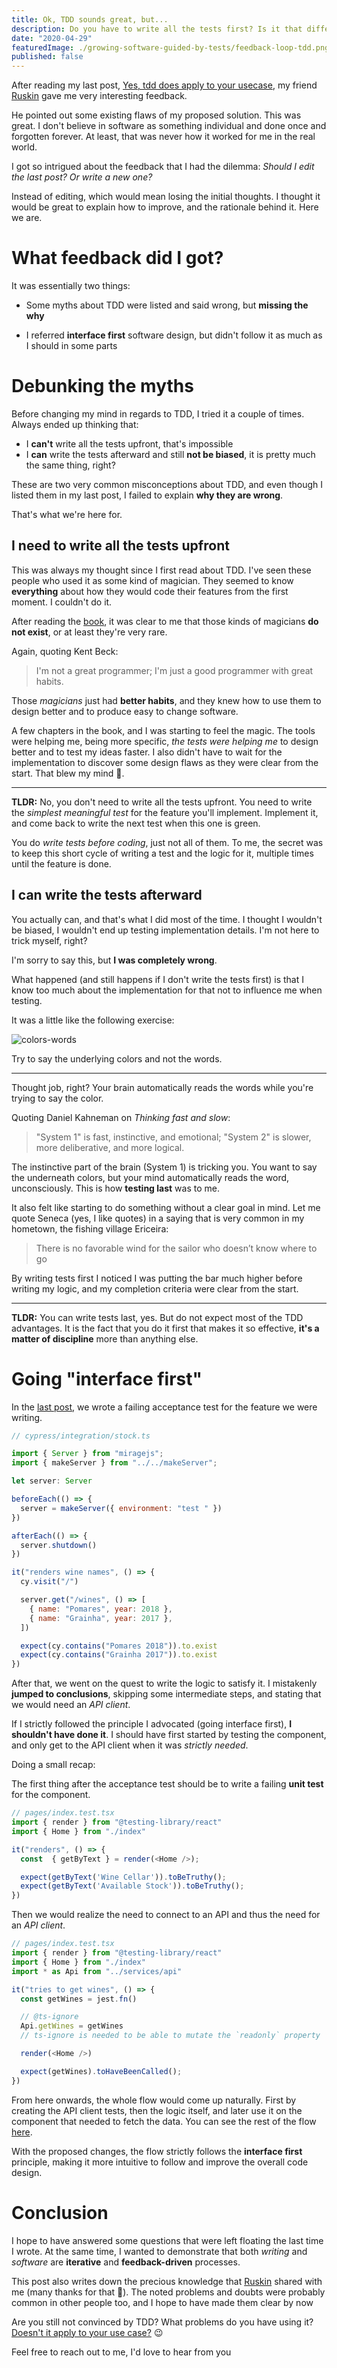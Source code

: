 ```yaml
---
title: Ok, TDD sounds great, but...
description: Do you have to write all the tests first? Is it that different if you write them afterward?
date: "2020-04-29"
featuredImage: ./growing-software-guided-by-tests/feedback-loop-tdd.png
published: false
---
```


After reading my last post, [Yes, tdd does apply to your usecase](https://alexandrempsantos.com/yes-tdd-does-apply-to-your-usecase/), my friend [Ruskin](https://twitter.com/jonnyparris) gave me very interesting feedback.

He pointed out some existing flaws of my proposed solution. This was great. I don't believe in software as something individual and done once and forgotten forever. At least, that was never how it worked for me in the real world.

I got so intrigued about the feedback that I had the dilemma: _Should I edit the last post? Or write a new one?_

Instead of editing, which would mean losing the initial thoughts. I thought it would be great to explain how to improve, and the rationale behind it. Here we are.

# What feedback did I got?

It was essentially two things:

- Some myths about TDD were listed and said wrong, but **missing the why**

- I referred **interface first** software design, but didn't follow it as much as I should in some parts

# Debunking the myths

Before changing my mind in regards to TDD, I tried it a couple of times. Always ended up thinking that:

- I **can't** write all the tests upfront, that's impossible
- I **can** write the tests afterward and still **not be biased**, it is pretty much the same thing, right?

These are two very common misconceptions about TDD, and even though I listed them in my last post, I failed to explain **why they are wrong**.

That's what we're here for.

## I need to write all the tests upfront

This was always my thought since I first read about TDD. I've seen these people who used it as some kind of magician. They seemed to know **everything** about how they would code their features from the first moment. I couldn't do it.

After reading the [book](http://www.growing-object-oriented-software.com/), it was clear to me that those kinds of magicians **do not exist**, or at least they're very rare.

Again, quoting Kent Beck:

> I'm not a great programmer; I'm just a good programmer with great habits.

Those _magicians_ just had **better habits**, and they knew how to use them to design better and to produce easy to change software.

A few chapters in the book, and I was starting to feel the magic. The tools were helping me, being more specific, _the tests were helping me_ to design better and to test my ideas faster. I also didn't have to wait for the implementation to discover some design flaws as they were clear from the start. That blew my mind 🤯.

___

**TLDR:** No, you don't need to write all the tests upfront. You need to write the _simplest meaningful test_ for the feature you'll implement. Implement it, and come back to write the next test when this one is green.

You do _write tests before coding_, just not all of them. To me, the secret was to keep this short cycle of writing a test and the logic for it, multiple times until the feature is done.

## I can write the tests afterward

You actually can, and that's what I did most of the time. I thought I wouldn't be biased, I wouldn't end up testing implementation details. I'm not here to trick myself, right?

I'm sorry to say this, but **I was completely wrong**.

What happened (and still happens if I don't write the tests first) is that I know too much about the implementation for that not to influence me when testing.

It was a little like the following exercise:

![colors-words](./common-tdd-myths/colors-words.jpg)

Try to say the underlying colors and not the words.
___

Thought job, right? Your brain automatically reads the words while you're trying to say the color.

Quoting Daniel Kahneman on _Thinking fast and slow_:

> "System 1" is fast, instinctive, and emotional; "System 2" is slower, more deliberative, and more logical.

The instinctive part of the brain (System 1) is tricking you. You want to say the underneath colors, but your mind automatically reads the word, unconsciously. This is how **testing last** was to me.

It also felt like starting to do something without a clear goal in mind. Let me quote Seneca (yes, I like quotes) in a saying that is very common in my hometown, the fishing village Ericeira:

> There is no favorable wind for the sailor who doesn’t know where to go

By writing tests first I noticed I was putting the bar much higher before writing my logic, and my completion criteria were clear from the start.

___

**TLDR:** You can write tests last, yes. But do not expect most of the TDD advantages. It is the fact that you do it first that makes it so effective, **it's a matter of discipline** more than anything else.

# Going "interface first"

In the [last post](https://alexandrempsantos.com/yes-tdd-does-apply-to-your-usecase/#2-a-failing-acceptance-test), we wrote a failing acceptance test for the feature we were writing.

```js
// cypress/integration/stock.ts

import { Server } from "miragejs";
import { makeServer } from "../../makeServer";

let server: Server

beforeEach(() => {
  server = makeServer({ environment: "test " })
})

afterEach(() => {
  server.shutdown()
})

it("renders wine names", () => {
  cy.visit("/")

  server.get("/wines", () => [
    { name: "Pomares", year: 2018 },
    { name: "Grainha", year: 2017 },
  ])

  expect(cy.contains("Pomares 2018")).to.exist
  expect(cy.contains("Grainha 2017")).to.exist
})
```

After that, we went on the quest to write the logic to satisfy it. I mistakenly **jumped to conclusions**, skipping some intermediate steps, and stating that we would need an _API client_.

If I strictly followed the principle I advocated (going interface first), **I shouldn't have done it**. I should have first started by testing the component, and only get to the API client when it was _strictly needed_.

Doing a small recap:

The first thing after the acceptance test should be to write a failing **unit test** for the component.

```js
// pages/index.test.tsx
import { render } from "@testing-library/react"
import { Home } from "./index"

it("renders", () => {
  const  { getByText } = render(<Home />);

  expect(getByText('Wine Cellar')).toBeTruthy();
  expect(getByText('Available Stock')).toBeTruthy();
})

```

Then we would realize the need to connect to an API and thus the need for an _API client_.

```js
// pages/index.test.tsx
import { render } from "@testing-library/react"
import { Home } from "./index"
import * as Api from "../services/api"

it("tries to get wines", () => {
  const getWines = jest.fn()

  // @ts-ignore
  Api.getWines = getWines
  // ts-ignore is needed to be able to mutate the `readonly` property

  render(<Home />)

  expect(getWines).toHaveBeenCalled();
})

```


From here onwards, the whole flow would come up naturally. First by creating the API client tests, then the logic itself, and later use it on the component that needed to fetch the data. You can see the rest of the flow [here](https://alexandrempsantos.com/yes-tdd-does-apply-to-your-usecase#31-api-client).

With the proposed changes, the flow strictly follows the **interface first** principle, making it more intuitive to follow and improve the overall code design.

# Conclusion

I hope to have answered some questions that were left floating the last time I wrote. At the same time, I wanted to demonstrate that both _writing_ and _software_ are **iterative** and **feedback-driven** processes.

This post also writes down the precious knowledge that [Ruskin](https://twitter.com/jonnyparris) shared with me (many thanks for that 🙏). The noted problems and doubts were probably common in other people too, and I hope to have made them clear by now

Are you still not convinced by TDD? What problems do you have using it? [Doesn't it apply to your use case?](https://alexandrempsantos.com/yes-tdd-does-apply-to-your-usecase) 😉

Feel free to reach out to me, I'd love to hear from you
